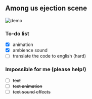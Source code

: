 ﻿## Among us ejection scene
![demo](https://s3.us-west-2.amazonaws.com/secure.notion-static.com/e1484386-8f2c-4f70-bc99-59374199a78d/ezgif.com-video-to-gif%281%29.gif?X-Amz-Algorithm=AWS4-HMAC-SHA256&X-Amz-Credential=AKIAT73L2G45O3KS52Y5%2F20201015%2Fus-west-2%2Fs3%2Faws4_request&X-Amz-Date=20201015T192915Z&X-Amz-Expires=86400&X-Amz-Signature=212b6ad06958a939601463c3df35130ebdd31f11d53a0dfcd4c3570748a6dcdc&X-Amz-SignedHeaders=host&response-content-disposition=filename%20%3D%22ezgif.com-video-to-gif%281%29.gif%22)
### To-do list
 - [x] animation
 - [x] ambience sound
 - [ ] translate the code to english (hard)
 ### Impossible for me (please help!)
 - [ ] ~~text~~
 - [ ] ~~text animation~~
 - [ ] ~~text sound effects~~
